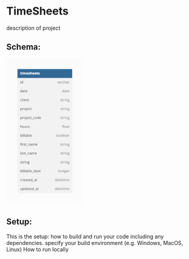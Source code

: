 # TimeSheets

description of project

## Schema: 

<img src="./app/assets/images/schema.jpg" alt="The schema of this project has one table that includes a column for the date, client, project, project code, hours, billable, first and last name, and rate." width="200" />

## Setup:

This is the setup:
how to build and run your code including any dependencies.
specify your build environment (e.g. Windows, MacOS, Linux) 
How to run locally